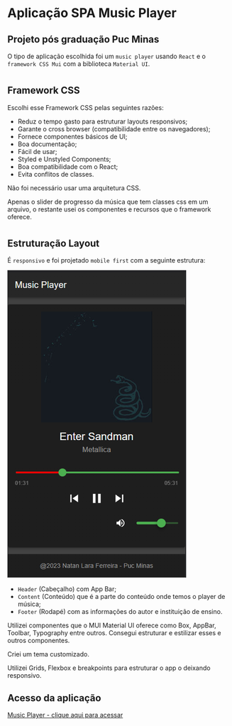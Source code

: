 # Aplicação SPA Music Player

## Projeto pós graduação Puc Minas

O tipo de aplicação escolhida foi um `music player` usando `React` e o `framework CSS Mui` com a biblioteca `Material UI`.

#

## Framework CSS
Escolhi esse Framework CSS pelas seguintes razões:
* Reduz o tempo gasto para estruturar layouts responsivos;
* Garante o cross browser (compatibilidade entre os navegadores);
* Fornece componentes básicos de UI;
* Boa documentação;
* Fácil de usar;
* Styled e Unstyled Components;
* Boa compatibilidade com o React;
* Evita conflitos de classes.

Não foi necessário usar uma arquitetura CSS.

Apenas o slider de progresso da música que tem classes css em um arquivo, o restante usei os componentes e recursos que o framework oferece.

#

## Estruturação Layout

É `responsivo` e foi projetado `mobile first` com a seguinte estrutura:

![MusicPlayer](/src/data/screenshots/playerMobileFirst.PNG)

* `Header` (Cabeçalho) com App Bar;
* `Content` (Conteúdo) que é a parte do conteúdo onde temos o player de música;
* `Footer` (Rodapé) com as informações do autor e instituição de ensino.

 Utilizei componentes que o MUI Material UI oferece como Box, AppBar, Toolbar, Typography entre outros. Consegui estruturar e estilizar esses e outros componentes.

 Criei um tema customizado.

Utilizei Grids, Flexbox e breakpoints para estruturar o app o deixando responsivo.

## Acesso da aplicação

[Music Player - clique aqui para acessar](https://music-player-natan-puc-minas.netlify.app)





